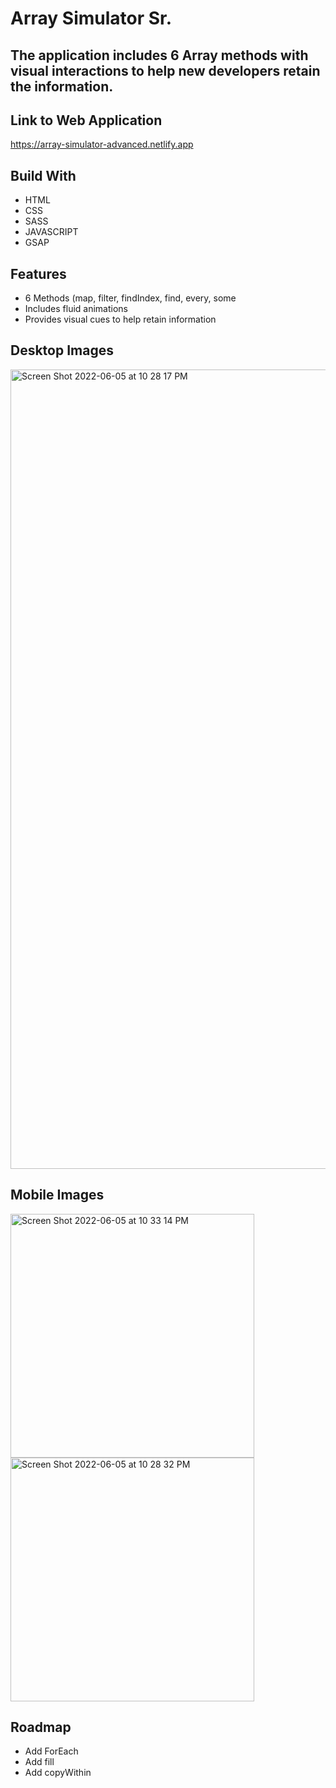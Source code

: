 # Array Simulator Sr.

## The application includes 6 Array methods with visual interactions to help new developers retain the information. 

## Link to Web Application 
https://array-simulator-advanced.netlify.app

## Build With 
<ul>
  <li>HTML</li>
  <li>CSS</li>
  <li>SASS</li>
  <li>JAVASCRIPT</li>
  <li>GSAP</li>
</ul>

## Features 
<ul>
  <li>6 Methods (map, filter, findIndex, find, every, some</li>
  <li>Includes fluid animations</li>
  <li>Provides visual cues to help retain information</li>
</ul>

## Desktop Images
<img width="1279" alt="Screen Shot 2022-06-05 at 10 28 17 PM" src="https://user-images.githubusercontent.com/61483178/172313596-2eb684a3-0f62-471b-9a21-4e97c09bafdd.png">

## Mobile Images
<img width="390" alt="Screen Shot 2022-06-05 at 10 33 14 PM" src="https://user-images.githubusercontent.com/61483178/172313615-e3ede43c-7465-4ede-9e10-c7bb0e82b3d6.png">
<img width="390" alt="Screen Shot 2022-06-05 at 10 28 32 PM" src="https://user-images.githubusercontent.com/61483178/172313640-0b45ac07-4833-4d8b-8b2e-1037a9423e96.png">


## Roadmap 
<ul>
  <li>Add ForEach</li>
  <li>Add fill</li>
  <li>Add copyWithin</li>
</ul>

